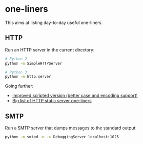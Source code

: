 # one-liners

This aims at listing day-to-day useful one-liners.

## HTTP

Run an HTTP server in the current directory:

```bash
# Python 2
python -m SimpleHTTPServer

# Python 3
python -m http.server
```

Going further:

* [Improved scripted version (better case and encoding support)](https://github.com/MattiSG/DotFiles/blob/master/functions/serve.sh)
* [Big list of HTTP static server one-liners](https://gist.github.com/willurd/5720255)

## SMTP

Run a SMTP server that dumps messages to the standard output:

```bash
python -m smtpd -n -c DebuggingServer localhost:1025
```
